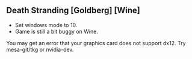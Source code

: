 ## Death Stranding [Goldberg] [Wine]

- Set windows mode to 10.
- Game is still a bit buggy on Wine.

You may get an error that your graphics card does not support dx12. Try mesa-git/tkg or nvidia-dev.